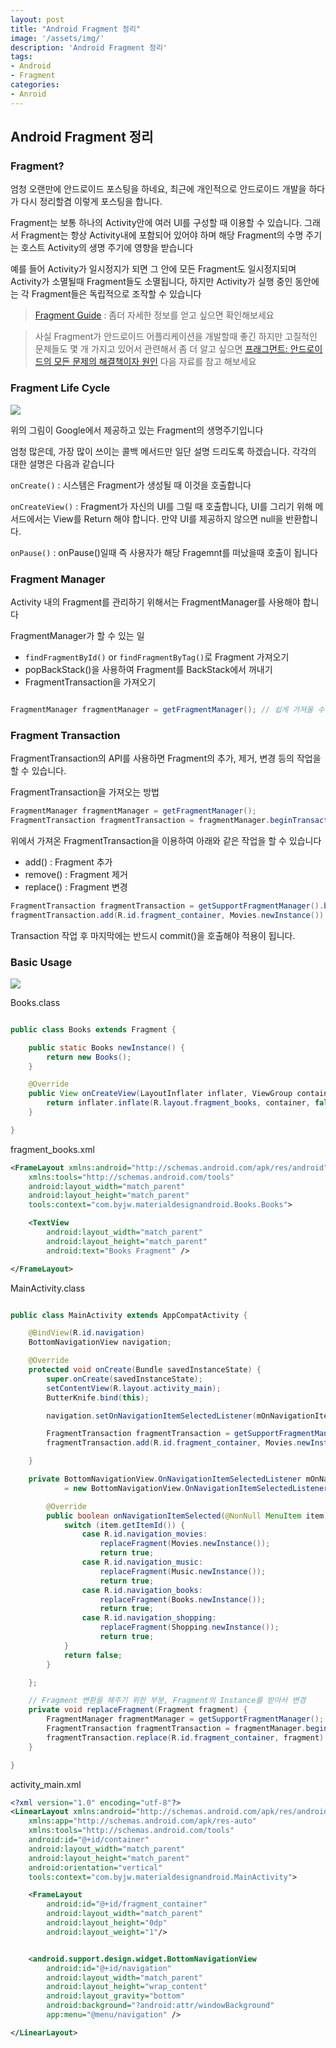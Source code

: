```yaml
---
layout: post
title: "Android Fragment 정리"
image: '/assets/img/'
description: 'Android Fragment 정리'
tags:
- Android
- Fragment
categories:
- Anroid
---
```


## Android Fragment 정리


### Fragment? 

엄청 오랜만에 안드로이드 포스팅을 하네요, 최근에 개인적으로 안드로이드 개발을 하다가 다시 정리할겸 이렇게 포스팅을 합니다.

Fragment는 보통 하나의 Activity안에 여러 UI를 구성할 때 이용할 수 있습니다. 그래서 Fragment는 항상 Activity내에 포함되어 있어야 하며
해당 Fragment의 수명 주기는 호스트 Activity의 생명 주기에 영향을 받습니다

예를 들어 Activity가 일시정지가 되면 그 안에 모든 Fragment도 일시정지되며 Activity가 소멸될때 Fragment들도 소멸됩니다, 하지만 Activity가
실행 중인 동안에는 각 Fragment들은 독립적으로 조작할 수 있습니다


> [Fragment Guide](https://developer.android.com/guide/components/fragments.html) : 좀더 자세한 정보를 얻고 싶으면 확인해보세요

> 사실 Fragment가 안드로이드 어플리케이션을 개발할때 좋긴 하지만 고질적인 문제들도 몇 개 가지고 있어서 관련해서 좀 더 알고 싶으면
  [프래그먼트: 안드로이드의 모든 문제의 해결책이자 원인](https://academy.realm.io/kr/posts/michael-yotive-state-of-fragments-2017/) 다음 자료를 참고 해보세요

### Fragment Life Cycle

![](https://developer.android.com/images/fragment_lifecycle.png)

위의 그림이 Google에서 제공하고 있는 Fragment의 생명주기입니다

엄청 많은데, 가장 많이 쓰이는 콜백 메서드만 일단 설명 드리도록 하겠습니다. 각각의 대한 설명은 다음과 같습니다

`onCreate()` : 시스템은 Fragment가 생성될 때 이것을 호출합니다

`onCreateView()` : Fragment가 자신의 UI를 그릴 때 호출합니다, UI를 그리기 위해 메서드에서는 View를 Return 해야 합니다.
만약 UI를 제공하지 않으면 null을 반환합니다.

`onPause()` : onPause()일때 즉 사용자가 해당 Fragemnt를 떠났을때 호출이 됩니다

### Fragment Manager

Activity 내의 Fragment를 관리하기 위해서는 FragmentManager를 사용해야 합니다

FragmentManager가 할 수 있는 일
- `findFragmentById()` or `findFragmentByTag()`로 Fragment 가져오기
- popBackStack()을 사용하여 Fragment를 BackStack에서 꺼내기
- FragmentTransaction을 가져오기

```java

FragmentManager fragmentManager = getFragmentManager(); // 쉽게 가져올 수 있습니다

```

### Fragment Transaction

FragmentTransaction의 API를 사용하면 Fragment의 추가, 제거, 변경 등의 작업을 할 수 있습니다.

FragmentTransaction을 가져오는 방법

```java
FragmentManager fragmentManager = getFragmentManager();
FragmentTransaction fragmentTransaction = fragmentManager.beginTransaction();
```

위에서 가져온 FragmentTransaction을 이용하여 아래와 같은 작업을 할 수 있습니다

- add() : Fragment 추가
- remove() : Fragment 제거
- replace() : Fragment 변경

```java
FragmentTransaction fragmentTransaction = getSupportFragmentManager().beginTransaction();
fragmentTransaction.add(R.id.fragment_container, Movies.newInstance()).commit();
```
Transaction 작업 후 마지막에는 반드시 commit()을 호출해야 적용이 됩니다.


### Basic Usage

![](https://cdn-images-1.medium.com/max/1600/1*XG1aGAzN8PYJVhxEWTgMUA.png)


Books.class

```java

public class Books extends Fragment {

    public static Books newInstance() {
        return new Books();
    }

    @Override
    public View onCreateView(LayoutInflater inflater, ViewGroup container, Bundle savedInstanceState) {
        return inflater.inflate(R.layout.fragment_books, container, false); // 여기서 UI를 생성해서 View를 return
    }

}

```

fragment_books.xml

```xml
<FrameLayout xmlns:android="http://schemas.android.com/apk/res/android"
    xmlns:tools="http://schemas.android.com/tools"
    android:layout_width="match_parent"
    android:layout_height="match_parent"
    tools:context="com.byjw.materialdesignandroid.Books.Books">

    <TextView
        android:layout_width="match_parent"
        android:layout_height="match_parent"
        android:text="Books Fragment" />

</FrameLayout>

```


MainActivity.class

```java

public class MainActivity extends AppCompatActivity {

    @BindView(R.id.navigation)
    BottomNavigationView navigation;

    @Override
    protected void onCreate(Bundle savedInstanceState) {
        super.onCreate(savedInstanceState);
        setContentView(R.layout.activity_main);
        ButterKnife.bind(this);

        navigation.setOnNavigationItemSelectedListener(mOnNavigationItemSelectedListener);

        FragmentTransaction fragmentTransaction = getSupportFragmentManager().beginTransaction();
        fragmentTransaction.add(R.id.fragment_container, Movies.newInstance()).commit();

    }

    private BottomNavigationView.OnNavigationItemSelectedListener mOnNavigationItemSelectedListener
            = new BottomNavigationView.OnNavigationItemSelectedListener() {

        @Override
        public boolean onNavigationItemSelected(@NonNull MenuItem item) {
            switch (item.getItemId()) {
                case R.id.navigation_movies:
                    replaceFragment(Movies.newInstance());
                    return true;
                case R.id.navigation_music:
                    replaceFragment(Music.newInstance());
                    return true;
                case R.id.navigation_books:
                    replaceFragment(Books.newInstance());
                    return true;
                case R.id.navigation_shopping:
                    replaceFragment(Shopping.newInstance());
                    return true;
            }
            return false;
        }

    };

    // Fragment 변환을 해주기 위한 부분, Fragment의 Instance를 받아서 변경
    private void replaceFragment(Fragment fragment) {
        FragmentManager fragmentManager = getSupportFragmentManager();
        FragmentTransaction fragmentTransaction = fragmentManager.beginTransaction();
        fragmentTransaction.replace(R.id.fragment_container, fragment).commit();
    }

}

```


activity_main.xml
```xml
<?xml version="1.0" encoding="utf-8"?>
<LinearLayout xmlns:android="http://schemas.android.com/apk/res/android"
    xmlns:app="http://schemas.android.com/apk/res-auto"
    xmlns:tools="http://schemas.android.com/tools"
    android:id="@+id/container"
    android:layout_width="match_parent"
    android:layout_height="match_parent"
    android:orientation="vertical"
    tools:context="com.byjw.materialdesignandroid.MainActivity">

    <FrameLayout
        android:id="@+id/fragment_container"
        android:layout_width="match_parent"
        android:layout_height="0dp"
        android:layout_weight="1"/>


    <android.support.design.widget.BottomNavigationView
        android:id="@+id/navigation"
        android:layout_width="match_parent"
        android:layout_height="wrap_content"
        android:layout_gravity="bottom"
        android:background="?android:attr/windowBackground"
        app:menu="@menu/navigation" />

</LinearLayout>

```
